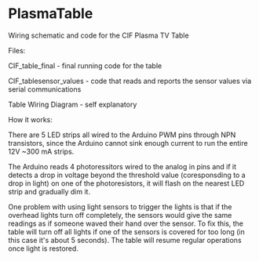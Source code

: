 # PlasmaTable
Wiring schematic and code for the CIF Plasma TV Table

Files:

CIF_table_final - final running code for the table

CIF_tablesensor_values - code that reads and reports the sensor values via serial communications

Table Wiring Diagram - self explanatory

How it works:

There are 5 LED strips all wired to the Arduino PWM pins through NPN transistors, since the Arduino cannot sink enough current to run the entire 12V ~300 mA strips. 

The Arduino reads 4 photoressitors wired to the analog in pins and if it detects a drop in voltage beyond the threshold value (coresponsding to a drop in light) on one of the photoresistors, it will flash on the nearest LED strip and gradually dim it. 

One problem with using light sensors to trigger the lights is that if the overhead lights turn off completely, the sensors would give the same readings as if someone waved their hand over the sensor. To fix this, the table will turn off all lights if one of the sensors is covered for too long (in this case it's about 5 seconds). The table will resume regular operations once light is restored.
